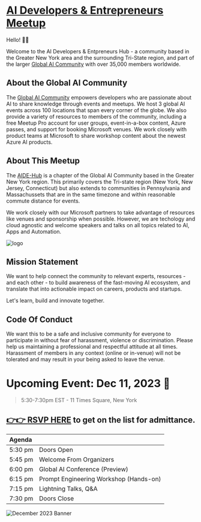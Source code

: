 # [AI Developers & Entrepreneurs Meetup](https://www.meetup.com/aide-hub/)

Hello! 👋🏽

Welcome to the AI Developers & Entpreneurs Hub - a community based in the Greater New York area and the surrounding Tri-State region, and part of the larger [Global AI Community](https://globalai.community/) with over 35,000 members worldwide.

## About the Global AI Community

The [Global AI Community](https://globalai.community/about/) empowers developers who are passionate about AI to share knowledge through events and meetups. We host 3 global AI events across 100 locations that span every corner of the globe. We also provide a variety of resources to members of the community, including a free Meetup Pro account for user groups, event-in-a-box content, Azure passes, and support for booking Microsoft venues. We work closely with product teams at Microsoft to share workshop content about the newest Azure AI products.

## About This Meetup

The [AIDE-Hub](https://meetup.com/aide-hub) is a chapter of the Global AI Community based in the Greater New York region. This primarily covers the Tri-state region (New York, New Jersey, Connecticut) but also extends to communities in Pennsylvania and Massachussets that are in the same timezone and within reasonable commute distance for events.

We work closely with our Microsoft partners to take advantage of resources like venues and sponsorship when possible. However, we are techology and cloud agnostic and welcome speakers and talks on all topics related to AI, Apps and Automation. 

![logo](https://secure.meetupstatic.com/photos/event/d/3/8/9/clean_517374153.webp)


## Mission Statement

We want to help connect the community to relevant experts, resources - and each other - to build awareness of the fast-moving AI ecosystem, and translate that into actionable impact on careers, products and startups.

Let's learn, build and innovate together.


## Code Of Conduct

We want this to be a safe and inclusive community for everyone to participate in without fear of harassment, violence or discrimination. Please help us maintaining a professional and respectful attitude at all times. Harassment of members in any context (online or in-venue) will not be tolerated and may result in your being asked to leave the venue.


# Upcoming Event: Dec 11, 2023 🎉

> 5:30-7:30pm EST - 11 Times Square, New York

## [👉👉 **RSVP HERE**](https://www.meetup.com/aide-hub/events/297452868/) to get on the list for admittance.

| Agenda |  |
|:---|:---|
| 5:30 pm | Doors Open
| 5:45 pm | Welcome From Organizers
| 6:00 pm | Global AI Conference (Preview)
| 6:15 pm | Prompt Engineering Workshop (Hands-on)
| 7:15 pm | Lightning Talks, Q&A
| 7:30 pm | Doors Close

![December 2023 Banner](https://secure.meetupstatic.com/photos/event/d/8/1/5/600_517375317.webp?w=750)
